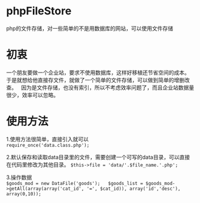 # phpFileStore
php的文件存储，对一些简单的不是用数据库的网站，可以使用文件存储

# 初衷
一个朋友要做一个企业站，要求不使用数据库，这样好移植还节省空间的成本。
于是就想给他直接存文件，就做了一个简单的文件存储，可以做到简单的增删改查。  
因为是文件存储，也没有索引，所以不考虑效率问题了，而且企业站数据量很少，效率可以忽略。

# 使用方法
1.使用方法很简单，直接引入就可以  
`require_once('data.class.php');`

2.默认保存和读取data目录里的文件，需要创建一个可写的data目录，可以直接在代码里修改为其他目录。
`$this->file = 'data/'.$file_name.'.php';`

3.操作数据  
`
$goods_mod = new DataFile('goods');  
$goods_list = $goods_mod->getAll(array(array('cat_id', '=', $cat_id)), array('id','desc'), array(0,10));  
`

